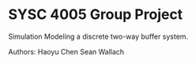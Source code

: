 # SYSC 4005 Group Project
Simulation Modeling a discrete two-way buffer system.

Authors: 
Haoyu Chen
Sean Wallach
